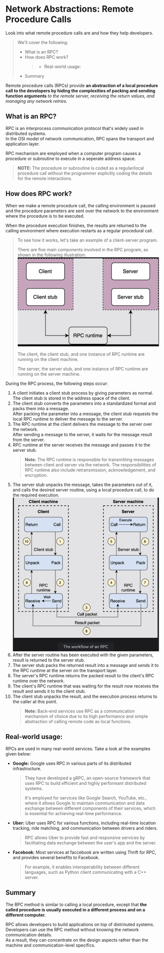 # Network Abstractions: Remote Procedure Calls

Look into what remote procedure calls are and how they help developers.

> We'll cover the following:
>
> - What is an RPC?
> - How does RPC work?
>   > - Real-world usage:
> - Summary

Remote procedure calls (RPCs) provide **an abstraction of a local procedure call to the developers by hiding the complexities of packing and sending function arguments** _to the remote server, receiving the return values, and managing any network retries._

## What is an RPC?

RPC is an interprocess communication protocol that's widely used in distributed systems.  
 In the OSI model of network communication, RPC spans the transport and application layer.

RPC mechanism are employed when a computer program causes a procedure or subroutine to execute in a seperate address space.

> **NOTE:** The procedure or subroutine is coded as a regular/local procedure call without the programmer explicitly coding the details for the remote interactions.

## How does RPC work?

When we make a remote procedure call, the calling environment is paused and the procedure parameters are sent over the network to the environment where the procedure is to be executed.

When the procedure execution finishes, the results are returned to the calling environment where execution restarts as a regular procedural call.

> To see how it works, let's take an example of a client-server program.
>
> There are five main components involved in the RPC program, as shown in the following illustration:  
> ![components of RPC](./images/components%20of%20RPC.png)
>
> The client, the client stub, and one instance of RPC runtime are running on the client machine.
>
> The server, the server stub, and one instance of RPC runtime are running on the server machine.

During the RPC process, the following steps occur:

1. A client initiates a client stub process by giving parameters as normal. The client stub is stored in the address space of the client.
2. The client stub converts the parameters into a standardized format and packs them into a message.  
   After packing the parameter into a message, the client stub requests the local RPC runtime to deliver the message to the server.
3. The RPC runtime at the client delivers the message to the server over the network.  
   After sending a message to the server, it waits for the message result from the server.
4. RPC runtime at the server receives the message and passes it to the server stub.
   > **Note:** The RPC runtime is responsible for transmitting messages between client and server via the network. The responsibilities of RPC runtime also include retransmission, acknowledgement, and encryption.
5. The server stub unpacks the message, takes the parameters out of it, and calls the desired server routine, using a local procedure call, to do the required execution.
   ![workflow of RPC](./images/workflow%20of%20RPC.png)
6. After the server routine has been executed with the given parameters, result is returned to the server stub.
7. The server stub packs the returned result into a message and sends it to the RPC runtime at the server on the transport layer.
8. The server's RPC runtime returns the packed result to the client's RPC runtime over the network.
9. The client's RPC runtime that was waiting for the result now receives the result and sends it to the client stub.
10. The client stub unpacks the result, and the execution process returns to the caller at this point.
    > **Note:** Back-end services use RPC as a communication mechanism of choice due to its high performance and simple abstraction of calling remote code as local functions.

## Real-world usage:

RPCs are used in many real-world services. Take a look at the examples given below:

- **Google:** Google uses RPC in various parts of its distributed infrastructure.
  > They have developed a gRPC, an open-source framework that uses RPC to build efficient and highly performant distributed systems.
  >
  > It's employed for services like Google Search, YouTube, etc., where it allows Google to maintain communication and data exchange between different components of their services, which is essential for achieving real-time performance.
- **Uber:** Uber uses RPC for various functions, including real-time location tracking, ride matching, and communication between drivers and riders.
  > RPC allows Uber to provide fast and responsive services by facilitating data exchange between the user's app and the server.
- **Facebook:** Most services at faccebook are written using Thrift for RPC, and provides several benefits to Facebook.
  > For example, it enables interoperability between different languages, such as Python client communicating with a C++ server.

## Summary

The RPC method is similar to calling a local procedure, except that **the called procedure is usually executed in a different process and on a different computer.**

RPC allows developers to build applications on top of distrinuted systems. Developers can use the RPC method without knowing the network communication details.  
 As a result, they can concentrate on the design aspects rather than the machine and communication-level specifics.
